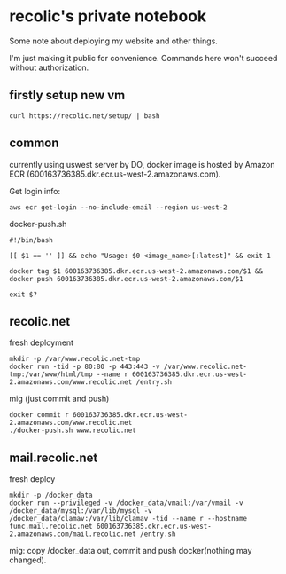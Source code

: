 # recolic's private notebook

Some note about deploying my website and other things. 

I'm just making it public for convenience. Commands here won't succeed without authorization.

## firstly setup new vm

```
curl https://recolic.net/setup/ | bash
```

## common

currently using uswest server by DO, docker image is hosted by Amazon ECR (600163736385.dkr.ecr.us-west-2.amazonaws.com). 

Get login info:
```
aws ecr get-login --no-include-email --region us-west-2
```

docker-push.sh
```
#!/bin/bash

[[ $1 == '' ]] && echo "Usage: $0 <image_name>[:latest]" && exit 1

docker tag $1 600163736385.dkr.ecr.us-west-2.amazonaws.com/$1 &&
docker push 600163736385.dkr.ecr.us-west-2.amazonaws.com/$1

exit $?
```

## recolic.net

fresh deployment
```
mkdir -p /var/www.recolic.net-tmp
docker run -tid -p 80:80 -p 443:443 -v /var/www.recolic.net-tmp:/var/www/html/tmp --name r 600163736385.dkr.ecr.us-west-2.amazonaws.com/www.recolic.net /entry.sh
```

mig (just commit and push)
```
docker commit r 600163736385.dkr.ecr.us-west-2.amazonaws.com/www.recolic.net
./docker-push.sh www.recolic.net
```

## mail.recolic.net

fresh deploy
```
mkdir -p /docker_data
docker run --privileged -v /docker_data/vmail:/var/vmail -v /docker_data/mysql:/var/lib/mysql -v /docker_data/clamav:/var/lib/clamav -tid --name r --hostname func.mail.recolic.net 600163736385.dkr.ecr.us-west-2.amazonaws.com/mail.recolic.net /entry.sh
```

mig: copy /docker_data out, commit and push docker(nothing may changed).
